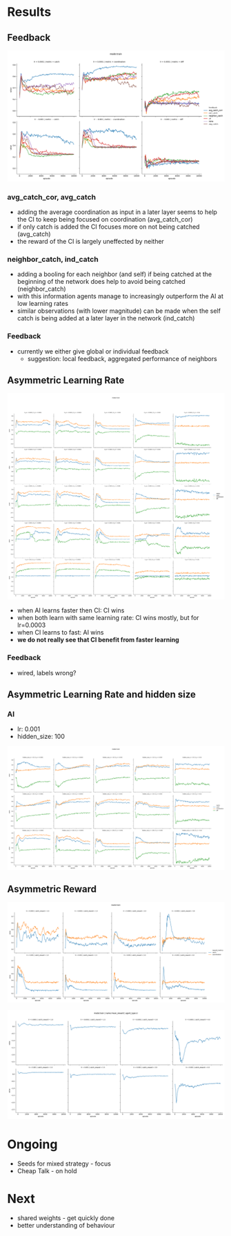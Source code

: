 # Results

## Feedback

![](../../runs/feedback/test1/plot/rewards.png)

### avg_catch_cor, avg_catch
* adding the average coordination as input in a later layer seems to help the CI to keep being focused on coordination (avg_catch_cor)
* if only catch is added the CI focuses more on not being catched (avg_catch)
* the reward of the CI is largely uneffected by neither

### neighbor_catch, ind_catch
* adding a booling for each neighbor (and self) if being catched at the beginning of the network does help to avoid being catched (neighbor_catch)
* with this information agents manage to increasingly outperform the AI at low learning rates
* similar observations (with lower magnitude) can be made when the self catch is being added at a later layer in the network (ind_catch)

### Feedback

* currently we either give global or individual feedback
    * suggestion: local feedback, aggregated performance of neighbors


## Asymmetric Learning Rate

![](../../runs/attention/asymmetric_lr2/plot/reward.png)


* when AI learns faster then CI: CI wins
* when both learn with same learning rate: CI wins mostly, but for lr=0.0003
* when CI learns to fast: AI wins
* **we do not really see that CI benefit from faster learning**

### Feedback
* wired, labels wrong?



## Asymmetric Learning Rate and hidden size

### AI
* lr: 0.001
* hidden_size: 100

![](../../runs/attention/asymmetric_hidden_lr/plot/reward.png)


## Asymmetric Reward

![](../../runs/attention/asymmetric_reward/plot/reward_metrics.png)

![](../../runs/attention/asymmetric_reward/plot/ci_reward.png)


# Ongoing

* Seeds for mixed strategy - focus
* Cheap Talk - on hold

# Next 

* shared weights - get quickly done
* better understanding of behaviour